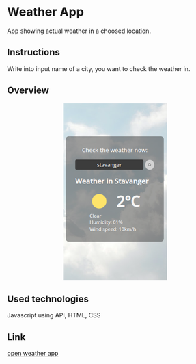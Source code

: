 # Weather App

App showing actual weather in a choosed location.

## Instructions

Write into input name of a city, you want to check the weather in.

## Overview
<p align="center">
    <img src="https://github.com/PatrycjaMicle/WeatherApp/blob/main/images/screenshot.png?raw=true" alt="app_screenshot" />
</p>

## Used technologies

Javascript using API, HTML,  CSS


## Link

[open weather app](https://patrycjamicle.github.io/weatherapp/)
